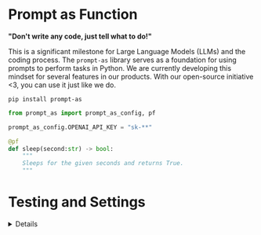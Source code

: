 # Prompt as Function
**"Don't write any code, just tell what to do!"**

This is a significant milestone for Large Language Models (LLMs) and the coding process. The `prompt-as` library serves as a foundation for using prompts to perform tasks in Python. We are currently developing this mindset for several features in our products. With our open-source initiative <3, you can use it just like we do.


```console
pip install prompt-as
```


```python
from prompt_as import prompt_as_config, pf 

prompt_as_config.OPENAI_API_KEY = "sk-**"

@pf
def sleep(second:str) -> bool:
    """
    Sleeps for the given seconds and returns True.
    """


```



# Testing and Settings

<details>
<h1>Testing</h1>

If you want to test this library on a large scale, you can use our test system as well.

```python

from prompt_as import prompt_as_config, pf

prompt_as_config.OPENAI_API_KEY = "sk-**"

@pf
def sleep(second:str) -> bool:
    """
    Sleeps for the given seconds and returns True.
    """



# Testing

from prompt_as import Prompt_As_Test_System


Prompt_As_Test_System(sleep_time, [(["2"], {})], [True], [False]).run_test()
# (function_name, test_args_and_kwargs, expected_outputs, bad_outputs)

```

</details>

